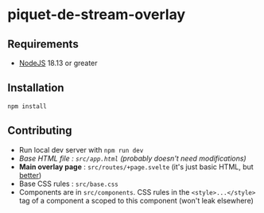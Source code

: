 # piquet-de-stream-overlay

## Requirements

- [NodeJS](https://nodejs.org/en/) 18.13 or greater

## Installation

```
npm install
```

## Contributing

- Run local dev server with `npm run dev`
- _Base HTML file : `src/app.html` (probably doesn't need modifications)_
- **Main overlay page** : `src/routes/+page.svelte` (it's just basic HTML, but [better](https://svelte.dev/tutorial/adding-data))
- Base CSS rules : `src/base.css`
- Components are in `src/components`. CSS rules in the `<style>...</style>` tag of a component a scoped to this component (won't leak elsewhere)
